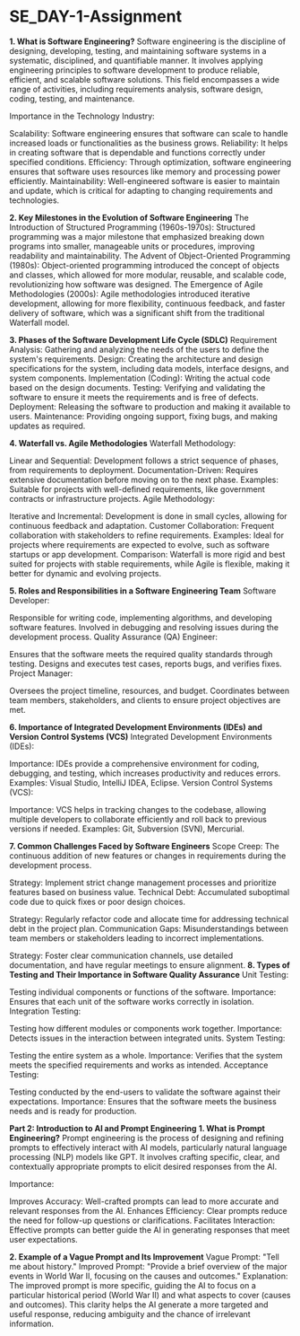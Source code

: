 # SE_DAY-1-Assignment
**1. What is Software Engineering?**
Software engineering is the discipline of designing, developing, testing, and maintaining software systems in a systematic, disciplined, and quantifiable manner. It involves applying engineering principles to software development to produce reliable, efficient, and scalable software solutions. This field encompasses a wide range of activities, including requirements analysis, software design, coding, testing, and maintenance.

Importance in the Technology Industry:

Scalability: Software engineering ensures that software can scale to handle increased loads or functionalities as the business grows.
Reliability: It helps in creating software that is dependable and functions correctly under specified conditions.
Efficiency: Through optimization, software engineering ensures that software uses resources like memory and processing power efficiently.
Maintainability: Well-engineered software is easier to maintain and update, which is critical for adapting to changing requirements and technologies.

**2. Key Milestones in the Evolution of Software Engineering**
The Introduction of Structured Programming (1960s-1970s): Structured programming was a major milestone that emphasized breaking down programs into smaller, manageable units or procedures, improving readability and maintainability.
The Advent of Object-Oriented Programming (1980s): Object-oriented programming introduced the concept of objects and classes, which allowed for more modular, reusable, and scalable code, revolutionizing how software was designed.
The Emergence of Agile Methodologies (2000s): Agile methodologies introduced iterative development, allowing for more flexibility, continuous feedback, and faster delivery of software, which was a significant shift from the traditional Waterfall model.

**3. Phases of the Software Development Life Cycle (SDLC)**
Requirement Analysis: Gathering and analyzing the needs of the users to define the system's requirements.
Design: Creating the architecture and design specifications for the system, including data models, interface designs, and system components.
Implementation (Coding): Writing the actual code based on the design documents.
Testing: Verifying and validating the software to ensure it meets the requirements and is free of defects.
Deployment: Releasing the software to production and making it available to users.
Maintenance: Providing ongoing support, fixing bugs, and making updates as required.

**4. Waterfall vs. Agile Methodologies**
Waterfall Methodology:

Linear and Sequential: Development follows a strict sequence of phases, from requirements to deployment.
Documentation-Driven: Requires extensive documentation before moving on to the next phase.
Examples: Suitable for projects with well-defined requirements, like government contracts or infrastructure projects.
Agile Methodology:

Iterative and Incremental: Development is done in small cycles, allowing for continuous feedback and adaptation.
Customer Collaboration: Frequent collaboration with stakeholders to refine requirements.
Examples: Ideal for projects where requirements are expected to evolve, such as software startups or app development.
Comparison: Waterfall is more rigid and best suited for projects with stable requirements, while Agile is flexible, making it better for dynamic and evolving projects.

**5. Roles and Responsibilities in a Software Engineering Team**
Software Developer:

Responsible for writing code, implementing algorithms, and developing software features.
Involved in debugging and resolving issues during the development process.
Quality Assurance (QA) Engineer:

Ensures that the software meets the required quality standards through testing.
Designs and executes test cases, reports bugs, and verifies fixes.
Project Manager:

Oversees the project timeline, resources, and budget.
Coordinates between team members, stakeholders, and clients to ensure project objectives are met.

**6. Importance of Integrated Development Environments (IDEs) and Version Control Systems (VCS)**
Integrated Development Environments (IDEs):

Importance: IDEs provide a comprehensive environment for coding, debugging, and testing, which increases productivity and reduces errors.
Examples: Visual Studio, IntelliJ IDEA, Eclipse.
Version Control Systems (VCS):

Importance: VCS helps in tracking changes to the codebase, allowing multiple developers to collaborate efficiently and roll back to previous versions if needed.
Examples: Git, Subversion (SVN), Mercurial.

**7. Common Challenges Faced by Software Engineers**
Scope Creep: The continuous addition of new features or changes in requirements during the development process.

Strategy: Implement strict change management processes and prioritize features based on business value.
Technical Debt: Accumulated suboptimal code due to quick fixes or poor design choices.

Strategy: Regularly refactor code and allocate time for addressing technical debt in the project plan.
Communication Gaps: Misunderstandings between team members or stakeholders leading to incorrect implementations.

Strategy: Foster clear communication channels, use detailed documentation, and have regular meetings to ensure alignment.
**8. Types of Testing and Their Importance in Software Quality Assurance**
Unit Testing:

Testing individual components or functions of the software.
Importance: Ensures that each unit of the software works correctly in isolation.
Integration Testing:

Testing how different modules or components work together.
Importance: Detects issues in the interaction between integrated units.
System Testing:

Testing the entire system as a whole.
Importance: Verifies that the system meets the specified requirements and works as intended.
Acceptance Testing:

Testing conducted by the end-users to validate the software against their expectations.
Importance: Ensures that the software meets the business needs and is ready for production.

**Part 2: Introduction to AI and Prompt Engineering**
**1. What is Prompt Engineering?**
Prompt engineering is the process of designing and refining prompts to effectively interact with AI models, particularly natural language processing (NLP) models like GPT. It involves crafting specific, clear, and contextually appropriate prompts to elicit desired responses from the AI.

Importance:

Improves Accuracy: Well-crafted prompts can lead to more accurate and relevant responses from the AI.
Enhances Efficiency: Clear prompts reduce the need for follow-up questions or clarifications.
Facilitates Interaction: Effective prompts can better guide the AI in generating responses that meet user expectations.

**2. Example of a Vague Prompt and Its Improvement**
Vague Prompt: "Tell me about history."
Improved Prompt: "Provide a brief overview of the major events in World War II, focusing on the causes and outcomes."
Explanation: The improved prompt is more specific, guiding the AI to focus on a particular historical period (World War II) and what aspects to cover (causes and outcomes). This clarity helps the AI generate a more targeted and useful response, reducing ambiguity and the chance of irrelevant information.
